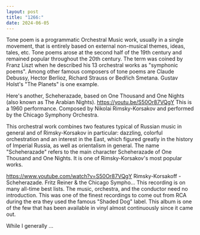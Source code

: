 ```yaml
---
layout: post
title: "1266:"
date: 2024-06-05
---
```


Tone poem is a programmatic Orchestral Music work, usually in a single movement, that is entirely based on external non-musical themes, ideas, tales, etc. Tone poems arose at the second half of the 19th century and remained popular throughout the 20th century. The term was coined by Franz Liszt when he described his 13 orchestral works as "symphonic poems". Among other famous composers of tone poems are Claude Debussy, Hector Berlioz, Richard Strauss or Bedřich Smetana. Gustav Holst's "The Planets" is one example.

Here's another, Scheherazade, based on One Thousand and One Nights (also known as The Arabian Nights).
https://youtu.be/S50Or87VQgY
This is a 1960 performance. Composed by Nikolai Rimsky-Korsakov and performed by the Chicago Symphony Orchestra.

This orchestral work combines two features typical of Russian music in general and of Rimsky-Korsakov in particular: dazzling, colorful orchestration and an interest in the East, which figured greatly in the history of Imperial Russia, as well as orientalism in general. The name "Scheherazade" refers to the main character Scheherazade of One Thousand and One Nights. It is one of Rimsky-Korsakov's most popular works.

https://www.youtube.com/watch?v=S50Or87VQgY
Rimsky-Korsakoff - Scheherazade.  Fritz Reiner & the Chicago Sympho...
This recording is on many all-time best lists. The music, orchestra, and the conductor need no introduction.   This was one of the finest recordings to come out from RCA during the era they used the famous "Shaded Dog" label.  This album is one of the few that has been available in vinyl almost continuously since it came out.

While I generally ...

